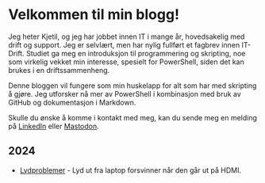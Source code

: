 # Velkommen til min blogg!

Jeg heter Kjetil, og jeg har jobbet innen IT i mange år, hovedsakelig med drift og support. Jeg er selvlært, men har nylig fullført et fagbrev innen IT-Drift. Studiet ga meg en introduksjon til programmering og skripting, noe som virkelig vekket min interesse, spesielt for PowerShell, siden det kan brukes i en driftssammenheng.

Denne bloggen vil fungere som min huskelapp for alt som har med skripting å gjøre. Jeg utforsker nå mer av PowerShell i kombinasjon med bruk av GitHub og dokumentasjon i Markdown.

Skulle du ønske å komme i kontakt med meg, kan du sende meg en melding på <a rel="me" href="https://www.linkedin.com/in/kjetil-jacobsen">LinkedIn</a> eller <a rel="me" href="https://infosec.exchange/@phoney">Mastodon</a>.

## 2024

- [Lydproblemer](/2024/soundproblems/soundtrouble.md) - Lyd ut fra laptop forsvinner når den går ut på HDMI.

